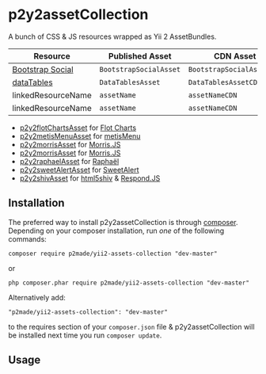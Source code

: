 p2y2assetCollection
===================

A bunch of CSS & JS resources wrapped as Yii 2 AssetBundles.

Resource | Published Asset | CDN Asset
------------ | ------------- | ------------
[Bootstrap Social](https://github.com/lipis/bootstrap-social) | `BootstrapSocialAsset`  | `BootstrapSocialAssetCDN`
[dataTables](http://datatables.net) | `DataTablesAsset`  | `DataTablesAssetCDN`
linkedResourceName | `assetName`  | `assetNameCDN`
linkedResourceName | `assetName`  | `assetNameCDN`


- [p2y2flotChartsAsset](p2y2morrisAsset) for [Flot Charts](http://www.flotcharts.org)
- [p2y2metisMenuAsset](https://github.com/p2made/p2y2metisMenuAsset) for [metisMenu](https://github.com/onokumus/metisMenu)
- [p2y2morrisAsset](https://github.com/p2made/p2y2morrisAsset) for [Morris.JS](http://morrisjs.github.io/morris.js/)
- [p2y2morrisAsset](p2y2morrisAsset) for [Morris.JS](http://morrisjs.github.io/morris.js/)
- [p2y2raphaelAsset](https://github.com/p2made/p2y2raphaelAsset) for [Raphaël](http://raphaeljs.com)
- [p2y2sweetAlertAsset](https://github.com/p2made/p2y2sweetAlertAsset) for [SweetAlert](http://t4t5.github.io/sweetalert/)
- [p2y2shivAsset](https://github.com/p2made/p2y2shivAsset) for [html5shiv](https://github.com/afarkas/html5shiv) & [Respond.JS](https://github.com/scottjehl/Respond)



Installation
------------

The preferred way to install p2y2assetCollection is through [composer](http://getcomposer.org/download/).
Depending on your composer installation, run *one* of the following commands:


```
composer require p2made/yii2-assets-collection "dev-master"
```

or

```
php composer.phar require p2made/yii2-assets-collection "dev-master"
```

Alternatively add:

```
"p2made/yii2-assets-collection": "dev-master"
```

to the requires section of your `composer.json` file & p2y2assetCollection will be installed next time you run `composer update`.

Usage
-----



